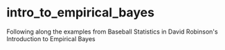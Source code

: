 # intro_to_empirical_bayes
Following along the examples from Baseball Statistics in David Robinson's Introduction to Empirical Bayes
